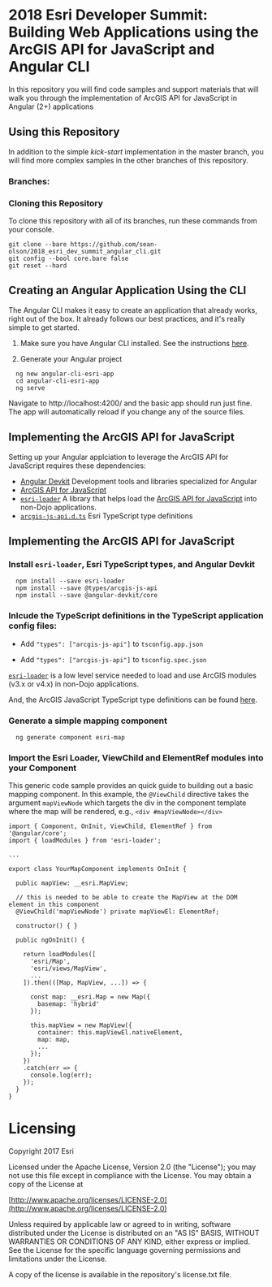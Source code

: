 # 2018 Esri Developer Summit: Building Web Applications using the ArcGIS API for JavaScript and Angular CLI

In this repository you will find code samples and support materials that will walk you through the 
implementation of ArcGIS API for JavaScript in Angular (2+) applications 

## Using this Repository
In addition to the simple *kick-start* implementation in the master branch, you will find more
complex samples in the other branches of this repository.    

### Branches: 

### Cloning this Repository
To clone this repository with all of its branches, run these commands from your console.
````
git clone --bare https://github.com/sean-olson/2018_esri_dev_summit_angular_cli.git
git config --bool core.bare false
git reset --hard
````

## Creating an Angular Application Using the CLI 
The Angular CLI makes it easy to create an application that already works, right out of the box. It already follows our best practices, and it's really simple to get started.

1. Make sure you have Angular CLI installed. See the instructions [here](https://github.com/angular/angular-cli).

2. Generate your Angular project

```
  ng new angular-cli-esri-app
  cd angular-cli-esri-app
  ng serve
```

  Navigate to http://localhost:4200/ and the basic app should run just fine. The app will automatically reload if you change any of the source files.

## Implementing the ArcGIS API for JavaScript

Setting up your Angular applciation to leverage the ArcGIS API for JavaScript requires these dependencies: 

* [Angular Devkit](https://github.com/angular/devkit) Development tools and libraries specialized for Angular
* [ArcGIS API for JavaScript](https://developers.arcgis.com/javascript/)
* [`esri-loader`](https://github.com/Esri/esri-loader) A library that helps load the [ArcGIS API for JavaScript](https://developers.arcgis.com/javascript/) into non-Dojo applications.
* [`arcgis-js-api.d.ts`](https://github.com/Esri/jsapi-resources/tree/master/4.x/typescript) Esri TypeScript type definitions

## Implementing the ArcGIS API for JavaScript

### Install `esri-loader`, Esri TypeScript types, and Angular Devkit

```
  npm install --save esri-loader
  npm install --save @types/arcgis-js-api
  npm install --save @angular-devkit/core
```

### Inlcude the TypeScript definitions in the TypeScript application config files:
* Add `"types": ["arcgis-js-api"]` to `tsconfig.app.json`

* Add  `"types": ["arcgis-js-api"]` to `tsconfig.spec.json`

[`esri-loader`](https://github.com/Esri/esri-loader#usage) is a low level service needed to load and use ArcGIS modules (v3.x or v4.x) in non-Dojo applications.

And, the ArcGIS JavaScript TypeScript type definitions can be found [here](https://github.com/Esri/jsapi-resources/tree/master/4.x/typescript).

### Generate a simple mapping component

```
  ng generate component esri-map
```

### Import the Esri Loader, ViewChild and ElementRef modules into your Component
This generic code sample provides an quick guide to building out a basic mapping component. In this example, the 
`@ViewChild` directive takes the argument `mapViewNode` which targets the div in the component template where
the map will be rendered, e.g., `<div #mapViewNode></div>`  

```
import { Component, OnInit, ViewChild, ElementRef } from '@angular/core';
import { loadModules } from 'esri-loader';

...

export class YourMapComponent implements OnInit {

  public mapView: __esri.MapView;

  // this is needed to be able to create the MapView at the DOM element in this component
  @ViewChild('mapViewNode') private mapViewEl: ElementRef;

  constructor() { }

  public ngOnInit() {

    return loadModules([
      'esri/Map',
      'esri/views/MapView',
      ...
    ]).then(([Map, MapView, ...]) => {

      const map: __esri.Map = new Map({
        basemap: 'hybrid'
      });

      this.mapView = new MapView({
        container: this.mapViewEl.nativeElement,
        map: map,
        ...
      });
    })
    .catch(err => {
      console.log(err);
    });
  }
}
```



# Licensing

Copyright 2017 Esri

Licensed under the Apache License, Version 2.0 (the "License"); you may not use this file except in compliance with the License. You may obtain a copy of the License at

[http://www.apache.org/licenses/LICENSE-2.0](http://www.apache.org/licenses/LICENSE-2.0)

Unless required by applicable law or agreed to in writing, software distributed under the License is distributed on an "AS IS" BASIS, WITHOUT WARRANTIES OR CONDITIONS OF ANY KIND, either express or implied. See the License for the specific language governing permissions and limitations under the License.

A copy of the license is available in the repository's license.txt file.
